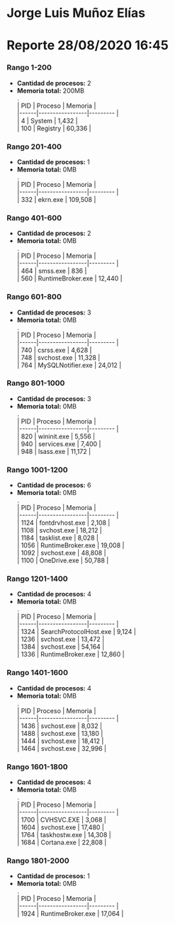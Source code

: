 # Jorge Luis Muñoz Elías
# Reporte 28/08/2020 16:45
### Rango 1-200  
- **Cantidad de procesos:** 2 
- **Memoria total:** 200MB        
 .  
  | PID  | Proceso         | Memoria |        
  |------|-----------------|---------    |        	
  | 4  | System             | 1,432     |       
  | 100  | Registry             | 60,336     |       
### Rango 201-400  
- **Cantidad de procesos:** 1 
- **Memoria total:** 0MB        
 .  
  | PID  | Proceso         | Memoria |        
  |------|-----------------|---------    |        	
  | 332  | ekrn.exe             | 109,508     |       
### Rango 401-600  
- **Cantidad de procesos:** 2 
- **Memoria total:** 0MB        
 .  
  | PID  | Proceso         | Memoria |        
  |------|-----------------|---------    |        	
  | 464  | smss.exe             | 836     |       
  | 560  | RuntimeBroker.exe             | 12,440     |       
### Rango 601-800  
- **Cantidad de procesos:** 3 
- **Memoria total:** 0MB        
 .  
  | PID  | Proceso         | Memoria |        
  |------|-----------------|---------    |        	
  | 740  | csrss.exe             | 4,628     |       
  | 748  | svchost.exe             | 11,328     |       
  | 764  | MySQLNotifier.exe             | 24,012     |       
### Rango 801-1000  
- **Cantidad de procesos:** 3 
- **Memoria total:** 0MB        
 .  
  | PID  | Proceso         | Memoria |        
  |------|-----------------|---------    |        	
  | 820  | wininit.exe             | 5,556     |       
  | 940  | services.exe             | 7,400     |       
  | 948  | lsass.exe             | 11,172     |       
### Rango 1001-1200  
- **Cantidad de procesos:** 6 
- **Memoria total:** 0MB        
 .  
  | PID  | Proceso         | Memoria |        
  |------|-----------------|---------    |        	
  | 1124  | fontdrvhost.exe             | 2,108     |       
  | 1108  | svchost.exe             | 18,212     |       
  | 1184  | tasklist.exe             | 8,028     |       
  | 1056  | RuntimeBroker.exe             | 19,008     |       
  | 1092  | svchost.exe             | 48,808     |       
  | 1100  | OneDrive.exe             | 50,788     |       
### Rango 1201-1400  
- **Cantidad de procesos:** 4 
- **Memoria total:** 0MB        
 .  
  | PID  | Proceso         | Memoria |        
  |------|-----------------|---------    |        	
  | 1324  | SearchProtocolHost.exe             | 9,124     |       
  | 1236  | svchost.exe             | 13,472     |       
  | 1384  | svchost.exe             | 54,164     |       
  | 1336  | RuntimeBroker.exe             | 12,860     |       
### Rango 1401-1600  
- **Cantidad de procesos:** 4 
- **Memoria total:** 0MB        
 .  
  | PID  | Proceso         | Memoria |        
  |------|-----------------|---------    |        	
  | 1436  | svchost.exe             | 8,032     |       
  | 1488  | svchost.exe             | 13,180     |       
  | 1444  | svchost.exe             | 18,412     |       
  | 1464  | svchost.exe             | 32,996     |       
### Rango 1601-1800  
- **Cantidad de procesos:** 4 
- **Memoria total:** 0MB        
 .  
  | PID  | Proceso         | Memoria |        
  |------|-----------------|---------    |        	
  | 1700  | CVHSVC.EXE             | 3,068     |       
  | 1604  | svchost.exe             | 17,480     |       
  | 1764  | taskhostw.exe             | 14,308     |       
  | 1684  | Cortana.exe             | 22,808     |       
### Rango 1801-2000  
- **Cantidad de procesos:** 1 
- **Memoria total:** 0MB        
 .  
  | PID  | Proceso         | Memoria |        
  |------|-----------------|---------    |        	
  | 1924  | RuntimeBroker.exe             | 17,064     |       
